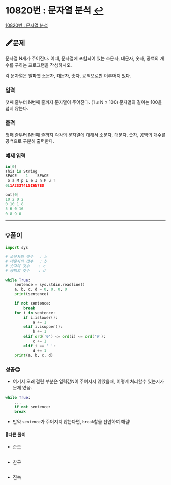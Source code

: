 # 10820번 : 문자열 분석 [↩](../../acmicpc)

[10820번 : 문자열 분석](https://www.acmicpc.net/problem/10820)

## 🖋️문제

문자열 N개가 주어진다. 이때, 문자열에 포함되어 있는 소문자, 대문자, 숫자, 공백의 개수를 구하는 프로그램을 작성하시오.

각 문자열은 알파벳 소문자, 대문자, 숫자, 공백으로만 이루어져 있다.

### 입력

첫째 줄부터 N번째 줄까지 문자열이 주어진다. (1 ≤ N ≤ 100) 문자열의 길이는 100을 넘지 않는다.

### 출력

첫째 줄부터 N번째 줄까지 각각의 문자열에 대해서 소문자, 대문자, 숫자, 공백의 개수를 공백으로 구분해 출력한다.

### 예제 입력

```python
in[0]
This is String
SPACE    1    SPACE
 S a M p L e I n P u T     
0L1A2S3T4L5I6N7E8

out[0]
10 2 0 2
0 10 1 8
5 6 0 16
0 8 9 0
```

---

## 💡풀이

```python
import sys

# 소문자의 갯수   : a
# 대문자의 갯수   : b
# 숫자의 갯수    : c
# 공백의 갯수    : d 

while True:
    sentence = sys.stdin.readline()
    a, b, c, d = 0, 0, 0, 0
    print(sentence)

    if not sentence:
        break
    for i in sentence:
        if i.islower():
            a += 1
        elif i.isupper():
            b += 1
        elif ord('0') <= ord(i) <= ord('9'):
            c += 1
        elif i == ' ':
            d += 1
    print(a, b, c, d)
```

###  성공😊

* 여기서 오래 걸린 부분은 입력값N이 주어지지 않았을때, 어떻게 처리할수 있는지가 문제 였음.
```python
while True:
    ...
    if not sentence:
    break
```
* 만약 `sentence`가 주어지지 않는다면, `break`함을 선언하여 해결!


#### 🤝다른 풀이

* 준오


```python

```

* 찬구

```java

```

* 진숙

```java

```

